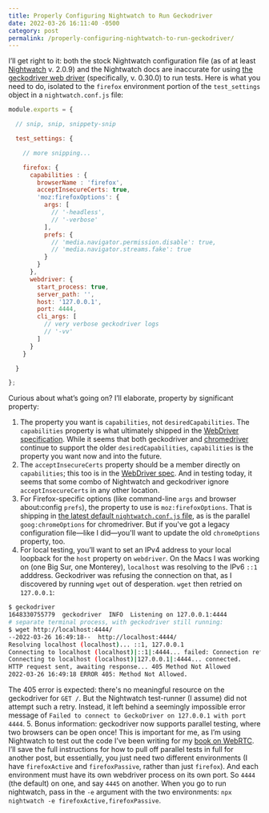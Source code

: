 ```yaml
---
title: Properly Configuring Nightwatch to Run Geckodriver
date: 2022-03-26 16:11:40 -0500
category: post
permalink: /properly-configuring-nightwatch-to-run-geckodriver/
---
```


I’ll get right to it: both the stock Nightwatch configuration file (as of at least
[Nightwatch](https://nightwatchjs.org) v. 2.0.9) and the Nightwatch docs are inaccurate for using
[the geckodriver web driver](https://github.com/mozilla/geckodriver) (specifically, v. 0.30.0) to
run tests. Here is what you need to do, isolated to the `firefox` environment portion of the
`test_settings` object in a `nightwatch.conf.js` file:

```javascript
module.exports = {

  // snip, snip, snippety-snip

  test_settings: {

    // more snipping...

    firefox: {
      capabilities : {
        browserName : 'firefox',
        acceptInsecureCerts: true,
        'moz:firefoxOptions': {
          args: [
            // '-headless',
            // '-verbose'
          ],
          prefs: {
            // 'media.navigator.permission.disable': true,
            // 'media.navigator.streams.fake': true
          }
        }
      },
      webdriver: {
        start_process: true,
        server_path: '',
        host: '127.0.0.1',
        port: 4444,
        cli_args: [
          // very verbose geckodriver logs
          // '-vv'
        ]
      }
    }

  }

};
```

Curious about what’s going on? I’ll elaborate, property by significant property:

1. The property you want is `capabilities`, not `desiredCapabilities`. The `capabilities` property
  is what ultimately shipped in the [WebDriver
  specification](https://www.w3.org/TR/webdriver/#capabilities). While it seems that both
  geckodriver and [chromedriver](https://chromedriver.chromium.org/capabilities) continue to support
  the older `desiredCapabilities`, `capabilities` is the property you want now and into the future.
2. The `acceptInsecureCerts` property should be a member directly on `capabilities`; this too is in
  the [WebDriver spec](https://www.w3.org/TR/webdriver/#dfn-insecure-tls-certificates). And in
  testing today, it seems that some combo of Nightwatch and geckodriver ignore `acceptInsecureCerts`
  in any other location.
3. For Firefox-specific options (like command-line `args` and browser about:config `prefs`), the
  property to use is `moz:firefoxOptions`. That is shipping in [the latest default
  `nightwatch.conf.js`
  file](https://github.com/nightwatchjs/nightwatch/blob/01c3f12270218eac7345767c14de5f073e6ae500/lib/runner/cli/nightwatch.conf.ejs),
  as is the parallel `goog:chromeOptions` for chromedriver. But if you've got a legacy configuration
  file—like I did—you'll want to update the old `chromeOptions` property, too.
4. For local testing, you’ll want to set an IPv4 address to your local loopback for the `host`
  property on `webdriver`. On the Macs I was working on (one Big Sur, one Monterey), `localhost` was
  resolving to the IPv6 `::1` adddress. Geckodriver was refusing the connection on that, as I
  discovered by running `wget` out of desperation. `wget` then retried on `127.0.0.1`:
  ```sh
  $ geckodriver
  1648330755779  geckodriver  INFO  Listening on 127.0.0.1:4444
  # separate terminal process, with geckodriver still running:
  $ wget http://localhost:4444/
  --2022-03-26 16:49:18--  http://localhost:4444/
  Resolving localhost (localhost)... ::1, 127.0.0.1
  Connecting to localhost (localhost)|::1|:4444... failed: Connection refused.
  Connecting to localhost (localhost)|127.0.0.1|:4444... connected.
  HTTP request sent, awaiting response... 405 Method Not Allowed
  2022-03-26 16:49:18 ERROR 405: Method Not Allowed.
  ```
  The 405 error is expected: there's no meaningful resource on the geckodriver for `GET /`. But the
  Nightwatch test-runner (I assume) did not attempt such a retry. Instead, it left behind a
  seemingly impossible error message of `Failed to connect to GeckoDriver on 127.0.0.1 with port
  4444`.
5. Bonus information: geckodriver now supports parallel testing, where two browsers can be open
  once! This is important for me, as I’m using Nightwatch to test out the code I’ve been writing for
  my [book on WebRTC](https://pragprog.com/titles/ksrtc/programming-webrtc/). I’ll save the full
  instructions for how to pull off parallel tests in full for another post, but essentially, you
  just need two different environments (I have `firefoxActive` and `firefoxPassive`, rather than
  just `firefox`). And each environment must have its own webdriver process on its own port. So
  `4444` (the default) on one, and say `4445` on another. When you go to run nightwatch, pass in the
  `-e` argument with the two environments: `npx nightwatch -e firefoxActive,firefoxPassive`.
